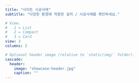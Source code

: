 ```yaml
---
title: "사이트 시공사례"
subtitle: "다양한 환경에 적용한 설치 / 시공사례를 확인하세요."

# View.
#   1 = List
#   2 = Compact
#   3 = Card
view: 3
columns: 2

# Optional header image (relative to `static/img/` folder).
cascade:
  header:
    image: "showcase-header.jpg"
    caption: ""
---
```

